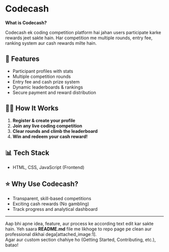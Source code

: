 # Codecash

**What is Codecash?**

Codecash ek coding competition platform hai jahan users participate karke rewards jeet sakte hain. Har competition me multiple rounds, entry fee, ranking system aur cash rewards milte hain.

## 🚀 Features

- Participant profiles with stats
- Multiple competition rounds
- Entry fee and cash prize system
- Dynamic leaderboards & rankings
- Secure payment and reward distribution

## 👩‍💻 How It Works

1. **Register & create your profile**
2. **Join any live coding competition**
3. **Clear rounds and climb the leaderboard**
4. **Win and redeem your cash reward!**

## 📊 Tech Stack

- HTML, CSS, JavaScript (Frontend)

## ⭐ Why Use Codecash?

- Transparent, skill-based competitions
- Exciting cash rewards (No gambling)
- Track progress and analytical dashboard

---

Aap bhi apne idea, feature, aur process ke according text edit kar sakte hain. Yeh saara **README.md** file me likhoge to repo page pe clean aur professional dikhai dega[attached_image:1].  
Agar aur custom section chahiye ho (Getting Started, Contributing, etc.), batao!
